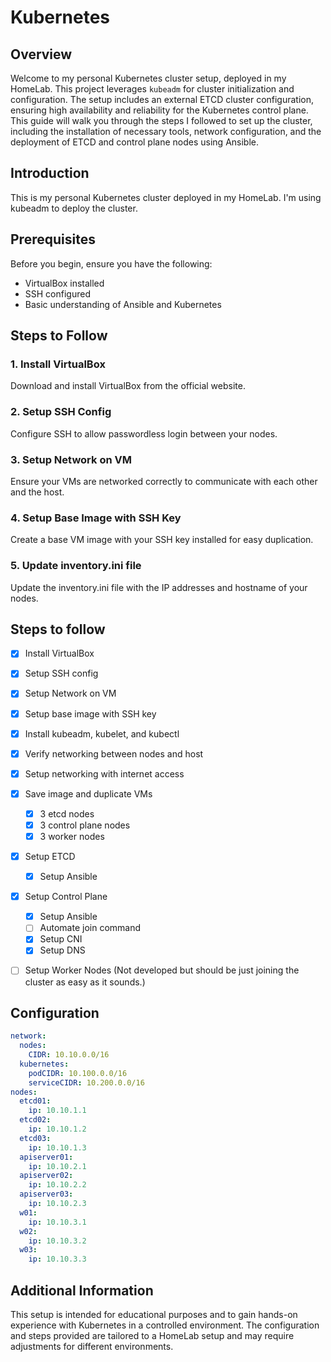 # Kubernetes

## Overview

Welcome to my personal Kubernetes cluster setup, deployed in my HomeLab. This project leverages `kubeadm` for cluster initialization and configuration. The setup includes an external ETCD cluster configuration, ensuring high availability and reliability for the Kubernetes control plane. This guide will walk you through the steps I followed to set up the cluster, including the installation of necessary tools, network configuration, and the deployment of ETCD and control plane nodes using Ansible.

## Introduction

This is my personal Kubernetes cluster deployed in my HomeLab. I'm using kubeadm to deploy the cluster.

## Prerequisites

Before you begin, ensure you have the following:
- VirtualBox installed
- SSH configured
- Basic understanding of Ansible and Kubernetes

## Steps to Follow

### 1. Install VirtualBox
Download and install VirtualBox from the official website.

### 2. Setup SSH Config
Configure SSH to allow passwordless login between your nodes.

### 3. Setup Network on VM
Ensure your VMs are networked correctly to communicate with each other and the host.

### 4. Setup Base Image with SSH Key
Create a base VM image with your SSH key installed for easy duplication.

### 5. Update inventory.ini file
Update the inventory.ini file with the IP addresses and hostname of your nodes.

## Steps to follow
- [x] Install VirtualBox
- [x] Setup SSH config
- [x] Setup Network on VM
- [x] Setup base image with SSH key
- [x] Install kubeadm, kubelet, and kubectl
- [x] Verify networking between nodes and host
- [x] Setup networking with internet access
- [x] Save image and duplicate VMs
  - [x] 3 etcd nodes
  - [x] 3 control plane nodes
  - [x] 3 worker nodes
- [x] Setup ETCD
  - [x] Setup Ansible
- [x] Setup Control Plane
  - [x] Setup Ansible
  - [ ] Automate join command
  - [x] Setup CNI
  - [x] Setup DNS
- [ ] Setup Worker Nodes (Not developed but should be just joining the cluster as easy as it sounds.)


## Configuration

```yaml
network:
  nodes:
    CIDR: 10.10.0.0/16
  kubernetes:
    podCIDR: 10.100.0.0/16
    serviceCIDR: 10.200.0.0/16
nodes:
  etcd01:
    ip: 10.10.1.1
  etcd02:
    ip: 10.10.1.2
  etcd03:
    ip: 10.10.1.3
  apiserver01:
    ip: 10.10.2.1
  apiserver02:
    ip: 10.10.2.2
  apiserver03:
    ip: 10.10.2.3
  w01:
    ip: 10.10.3.1
  w02:
    ip: 10.10.3.2
  w03:
    ip: 10.10.3.3
```

## Additional Information

This setup is intended for educational purposes and to gain hands-on experience with Kubernetes in a controlled environment. The configuration and steps provided are tailored to a HomeLab setup and may require adjustments for different environments.
